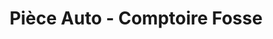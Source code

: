 ---
title: "Pièce Auto - Comptoire Fosse"
url: /canohes/piece-auto-comptoire-fosse/
shop: Autoteile
---